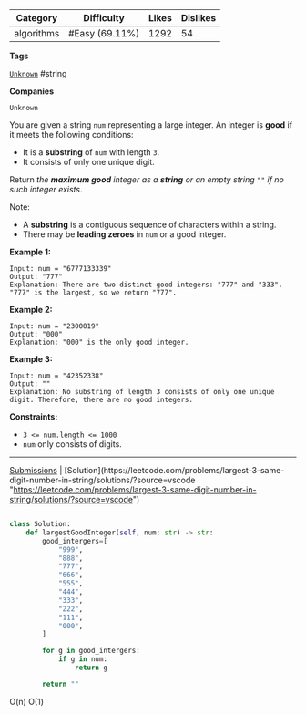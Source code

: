 
| Category   | Difficulty     | Likes | Dislikes |
| ---------- | -------------- | ----- | -------- |
| algorithms | #Easy (69.11%) | 1292  | 54       |

**Tags**

[`Unknown`](https://leetcode.com/tag/Unknown?source=vscode "https://leetcode.com/tag/Unknown?source=vscode") #string

**Companies**

`Unknown`

You are given a string `num` representing a large integer. An integer is **good** if it meets the following conditions:

- It is a **substring** of `num` with length `3`.
- It consists of only one unique digit.

Return _the **maximum good** integer as a **string** or an empty string_ `""` _if no such integer exists_.

Note:

- A **substring** is a contiguous sequence of characters within a string.
- There may be **leading zeroes** in `num` or a good integer.

**Example 1:**

```
Input: num = "6777133339"
Output: "777"
Explanation: There are two distinct good integers: "777" and "333".
"777" is the largest, so we return "777".
```

**Example 2:**

```
Input: num = "2300019"
Output: "000"
Explanation: "000" is the only good integer.
```

**Example 3:**

```
Input: num = "42352338"
Output: ""
Explanation: No substring of length 3 consists of only one unique digit. Therefore, there are no good integers.
```

**Constraints:**

- `3 <= num.length <= 1000`
- `num` only consists of digits.

---

[Submissions](https://leetcode.com/problems/largest-3-same-digit-number-in-string/submissions/?source=vscode "https://leetcode.com/problems/largest-3-same-digit-number-in-string/submissions/?source=vscode") | [Solution](https://leetcode.com/problems/largest-3-same-digit-number-in-string/solutions/?source=vscode "https://leetcode.com/problems/largest-3-same-digit-number-in-string/solutions/?source=vscode")

```python

class Solution:
    def largestGoodInteger(self, num: str) -> str:
        good_intergers=[
            "999",
            "888",
            "777",
            "666",
            "555",
            "444",
            "333",
            "222",
            "111",
            "000",
        ]

        for g in good_intergers:
            if g in num:
                return g

        return ""

```

O(n)
O(1)